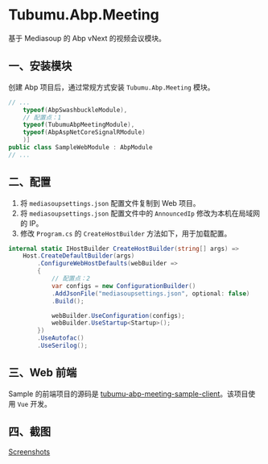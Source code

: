 # Tubumu.Abp.Meeting

基于 Mediasoup 的 Abp vNext 的视频会议模块。

## 一、安装模块

创建 Abp 项目后，通过常规方式安装 `Tubumu.Abp.Meeting` 模块。

``` C#
// ...
    typeof(AbpSwashbuckleModule),
    // 配置点：1
    typeof(TubumuAbpMeetingModule),
    typeof(AbpAspNetCoreSignalRModule)
    )]
public class SampleWebModule : AbpModule
// ...
```

## 二、配置

1. 将 `mediasoupsettings.json` 配置文件复制到 Web 项目。
2. 将 `mediasoupsettings.json` 配置文件中的 `AnnouncedIp` 修改为本机在局域网的 IP。
3. 修改 `Program.cs` 的 `CreateHostBuilder` 方法如下，用于加载配置。

``` C#
internal static IHostBuilder CreateHostBuilder(string[] args) =>
    Host.CreateDefaultBuilder(args)
        .ConfigureWebHostDefaults(webBuilder =>
        {
            // 配置点：2
            var configs = new ConfigurationBuilder()
            .AddJsonFile("mediasoupsettings.json", optional: false)
            .Build();

            webBuilder.UseConfiguration(configs);
            webBuilder.UseStartup<Startup>();
        })
        .UseAutofac()
        .UseSerilog();
```

## 三、Web 前端

Sample 的前端项目的源码是 [tubumu-abp-meeting-sample-client](https://github.com/albyho/Tubumu.Abp.Meeting/tree/main/samples/Tubumu.Abp.Meeting.Sample/src/tubumu-abp-meeting-sample-client)。该项目使用 `Vue` 开发。

## 四、截图

[Screenshots](https://github.com/albyho/Tubumu.Abp.Meeting/blob/main/Screenshots.md)

